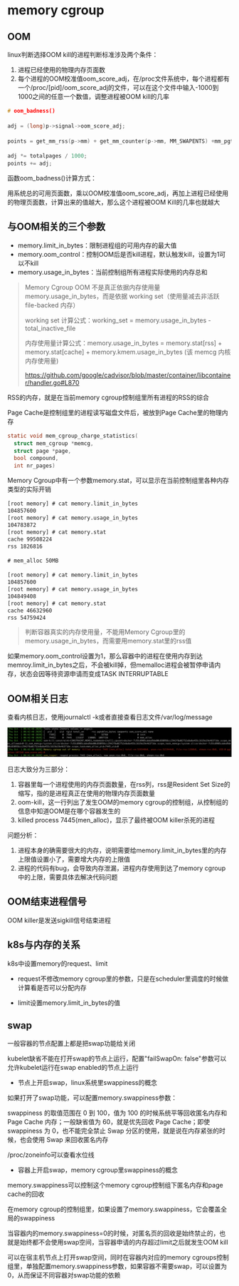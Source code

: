 # memory cgroup



## OOM

linux判断选择OOM kill的进程判断标准涉及两个条件：

1. 进程已经使用的物理内存页面数
2. 每个进程的OOM校准值oom_score_adj，在/proc文件系统中，每个进程都有一个/proc/[pid]/oom_score_adj的文件，可以在这个文件中输入-1000到1000之间的任意一个数值，调整进程被OOM kill的几率

```c
# oom_badness()

adj = (long)p->signal->oom_score_adj;

points = get_mm_rss(p->mm) + get_mm_counter(p->mm, MM_SWAPENTS) +mm_pgtables_bytes(p->mm) / PAGE_SIZE;

adj *= totalpages / 1000;
points += adj;
```

函数oom_badness()计算方式：

用系统总的可用页面数，乘以OOM校准值oom_score_adj，再加上进程已经使用的物理页面数，计算出来的值越大，那么这个进程被OOM Kill的几率也就越大



## 与OOM相关的三个参数

- memory.limit_in_bytes：限制进程组的可用内存的最大值
- memory.oom_control：控制OOM后是否kill进程，默认触发kill，设置为1可以不kill
- memory.usage_in_bytes：当前控制组所有进程实际使用的内存总和



> Memory Cgroup OOM 不是真正依据内存使用量 memory.usage_in_bytes，而是依据 working set（使用量减去非活跃 file-backed 内存）
>
> working set 计算公式：working_set = memory.usage_in_bytes - total_inactive_file
>
> 内存使用量计算公式：memory.usage_in_bytes = memory.stat[rss] + memory.stat[cache] + memory.kmem.usage_in_bytes (该 memcg 内核内存使用量)
>
> https://github.com/google/cadvisor/blob/master/container/libcontainer/handler.go#L870



RSS的内存，就是在当前memory cgroup控制组里所有进程的RSS的综合

Page Cache是控制组里的进程读写磁盘文件后，被放到Page Cache里的物理内存

```c
static void mem_cgroup_charge_statistics(
  struct mem_cgroup *memcg, 
  struct page *page, 
  bool compound, 
  int nr_pages)
```

Memory Cgroup中有一个参数memory.stat，可以显示在当前控制组里各种内存类型的实际开销

```shell
[root memory] # cat memory.limit_in_bytes
104857600
[root memory] # cat memory.usage_in_bytes
104783872
[root memory] # cat memory.stat
cache 99508224
rss 1826816

# mem_alloc 50MB

[root memory] # cat memory.limit_in_bytes
104857600
[root memory] # cat memory.usage_in_bytes
104849408
[root memory] # cat memory.stat
cache 46632960
rss 54759424
```

> 判断容器真实的内存使用量，不能用Memory Cgroup里的memory.usage_in_bytes，而需要用memory.stat里的rss值



如果memory.oom_control设置为1，那么容器中的进程在使用内存到达memroy.limit_in_bytes之后，不会被kill掉，但memalloc进程会被暂停申请内存，状态会因等待资源申请而变成TASK INTERRUPTABLE



## OOM相关日志

查看内核日志，使用journalctl -k或者直接查看日志文件/var/log/message

![oom-log](img/oom-log.png)

日志大致分为三部分：

1. 容器里每一个进程使用的内存页面数量，在rss列，rss是Resident Set Size的缩写，指的是进程真正在使用的物理内存页面数量
2. oom-kill，这一行列出了发生OOM的memory cgroup的控制组，从控制组的信息中知道OOM是在哪个容器发生的
3. killed process 7445(men_alloc)，显示了最终被OOM killer杀死的进程



问题分析：

1. 进程本身的确需要很大的内存，说明需要给memory.limit_in_bytes里的内存上限值设置小了，需要增大内存的上限值
2. 进程的代码有bug，会导致内存泄漏，进程内存使用到达了memory cgroup中的上限，需要具体去解决代码问题



## OOM结束进程信号

OOM killer是发送sigkill信号结束进程



## k8s与内存的关系

k8s中设置memory的request、limit

- request不修改memory cgroup里的参数，只是在scheduler里调度的时候做计算看是否可以分配内存

- limit设置memory.limit_in_bytes的值



## swap

一般容器的节点配置上都是把swap功能给关闭

kubelet缺省不能在打开swap的节点上运行，配置"failSwapOn: false"参数可以允许kubelet运行在swap enabled的节点上运行



- 节点上开启swap，linux系统里swappiness的概念

如果打开了swap功能，可以配置memory.swappiness参数：

swappiness 的取值范围在 0 到 100，值为 100 的时候系统平等回收匿名内存和 Page Cache 内存；一般缺省值为 60，就是优先回收 Page Cache；即使 swappiness 为 0，也不能完全禁止 Swap 分区的使用，就是说在内存紧张的时候，也会使用 Swap 来回收匿名内存

/proc/zoneinfo可以查看水位线

- 容器上开启swap，memory cgroup里swappiness的概念

memory.swappiness可以控制这个memory cgroup控制组下匿名内存和page cache的回收

在memory cgroup的控制组里，如果设置了memory.swappiness，它会覆盖全局的swappiness

当容器内的memory.swappiness=0的时候，对匿名页的回收是始终禁止的，也就是始终都不会使用swap空间，当容器申请的内存超过limit之后就发生OOM kill

可以在宿主机节点上打开swap空间，同时在容器内对应的memory cgroups控制组里，单独配置memory.swappiness参数，如果容器不需要swap，可以设置为0，从而保证不同容器对swap功能的依赖
